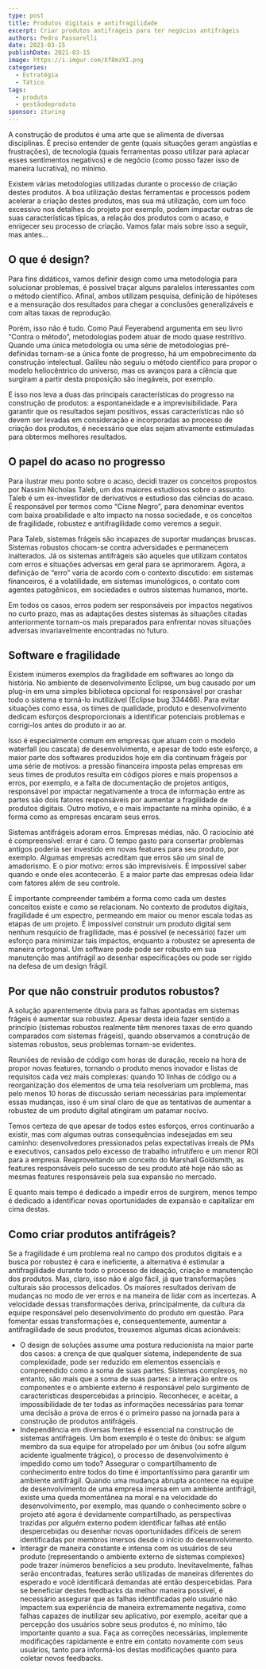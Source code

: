```yaml
---
type: post
title: Produtos digitais e antifragilidade
excerpt: Criar produtos antifrágeis para ter negócios antifrágeis
authors: Pedro Passarelli
date: 2021-03-15
publishDate: 2021-03-15
image: https://i.imgur.com/Xf8mzXI.png
categories:
  - Estratégia
  - Tático
tags:
  - produto
  - gestãodeproduto
sponsor: ituring
---
```

A construção de produtos é uma arte que se alimenta de diversas disciplinas. É preciso entender de gente (quais situações geram angústias e frustrações), de tecnologia (quais ferramentas posso utilizar para aplacar esses sentimentos negativos) e de negócio (como posso fazer isso de maneira lucrativa), no mínimo. 

Existem várias metodologias utilizadas durante o processo de criação destes produtos. A boa utilização destas ferramentas e processos podem acelerar a criação destes produtos, mas sua má utilização, com um foco excessivo nos detalhes do projeto por exemplo, podem impactar outras de suas características típicas, a relação dos produtos com o acaso, e enrigecer seu processo de criação. Vamos falar mais sobre isso a seguir, mas antes...

## O que é design?

Para fins didáticos, vamos definir design como uma metodologia para solucionar problemas, é possível traçar alguns paralelos interessantes com o método científico. Afinal, ambos utilizam pesquisa, definição de hipóteses e a mensuração dos resultados para chegar a conclusões generalizáveis e com altas taxas de reprodução.

Porém, isso não é tudo. Como Paul Feyerabend argumenta em seu livro “Contra o método”, metodologias podem atuar de modo quase restritivo. Quando uma única metodologia ou uma série de metodologias pré-definidas tornam-se a única fonte de progresso, há um empobrecimento da construção intelectual. Galileu não seguiu o método científico para propor o modelo heliocêntrico do universo, mas os avanços para a ciência que surgiram a partir desta proposição são inegáveis, por exemplo. 

E isso nos leva a duas das principais características do progresso na construção de produtos: a espontaneidade e a imprevisibilidade. Para garantir que os resultados sejam positivos, essas características não só devem ser levadas em consideração e incorporadas ao processo de criação dos produtos, é necessário que elas sejam ativamente estimuladas para obtermos melhores resultados.

## O papel do acaso no progresso

Para ilustrar meu ponto sobre o acaso, decidi trazer os conceitos propostos por Nassim Nicholas Taleb, um dos maiores estudiosos sobre o assunto. Taleb é um ex-investidor de derivativos e estudioso das ciências do acaso. É responsável por termos como “Cisne Negro”, para denominar eventos com baixa proabilidade e alto impacto na nossa sociedade, e os conceitos de fragilidade, robustez e antifragilidade como veremos a seguir. 

Para Taleb, sistemas frágeis são incapazes de suportar mudanças bruscas.
Sistemas robustos chocam-se contra adversidades e permanecem inalterados.
Já os sistemas antifrágeis são aqueles que utilizam contatos com erros e situações adversas em geral para se aprimorarem. Agora, a definição de “erro” varia de acordo com o contexto discutido: em sistemas financeiros, é a volatilidade, em sistemas imunológicos, o contato com agentes patogênicos, em sociedades e outros sistemas humanos, morte. 

Em todos os casos, erros podem ser responsáveis por impactos negativos no curto prazo, mas as adaptações destes sistemas às situações citadas anteriormente tornam-os mais preparados para enfrentar novas situações adversas invariavelmente encontradas no futuro.

## Software e fragilidade

Existem inúmeros exemplos da fragilidade em softwares ao longo da história. No ambiente de desenvolvimento Eclipse, um bug causado por um plug-in em uma simples biblioteca opcional foi responsável por crashar todo o sistema e torná-lo inutilizável (Eclipse bug 334466). Para evitar situações como essa, os times de qualidade, produto e desenvolvimento dedicam esforços desproporcionais a identificar potenciais problemas e corrigi-los antes do produto ir ao ar. 

Isso é especialmente comum em empresas que atuam com o modelo waterfall (ou cascata) de desenvolvimento, e apesar de todo este esforço, a maior parte dos softwares produzidos hoje em dia continuam frágeis por uma série de motivos: a pressão financeira imposta pelas empresas em seus times de produtos resulta em códigos piores e mais propensos a erros, por exemplo, e a falta de documentação de projetos antigos, responsável por impactar negativamente a troca de informação entre as partes são dois fatores responsáveis por aumentar a fragilidade de produtos digitais. Outro motivo, e o mais impactante na minha opinião, é a forma como as empresas encaram seus erros.

Sistemas antifrágeis adoram erros. Empresas médias, não. O raciocínio até é compreensível: errar é caro. O tempo gasto para consertar problemas antigos poderia ser investido em novas features para seu produto, por exemplo. Algumas empresas acreditam que erros são um sinal de amadorismo. E o pior motivo: erros são imprevisíveis. É impossível saber quando e onde eles acontecerão. E a maior parte  das empresas odeia lidar com fatores além de seu controle.

É importante compreender também a forma como cada um destes conceitos existe e como se relacionam. No contexto de produtos digitais, fragilidade é um espectro, permeando em maior ou menor escala todas as etapas de um projeto. É impossível construir um produto digital sem nenhum resquício de fragilidade, mas é possível (e necessário) fazer um esforço para minimizar tais impactos, enquanto a robustez se apresenta de maneira ortogonal. Um software pode pode ser robusto em sua manutenção mas antifrágil ao desenhar especificações ou pode ser rígido na defesa de um design frágil.

## Por que não construir produtos robustos?

A solução aparentemente óbvia para as falhas apontadas em sistemas frágeis é aumentar sua robustez. Apesar desta ideia fazer sentido a princípio (sistemas robustos realmente têm menores taxas de erro quando comparados com sistemas frágeis), quando observamos a construção de sistemas robustos, seus problemas tornam-se evidentes. 

Reuniões de revisão de código com horas de duração, receio na hora de propor novas features, tornando o produto menos inovador e listas de requisitos cada vez mais complexas: quando 10 linhas de código ou a reorganização dos elementos de uma tela resolveriam um problema, mas pelo menos 10 horas de discussão seriam necessárias para implementar essas mudanças, isso é um sinal claro de que as tentativas de aumentar a robustez de um produto digital atingiram um patamar nocivo.

Temos certeza de que apesar de todos estes esforços, erros continuarão a existir, mas com algumas outras consequências indesejadas em seu caminho: desenvolvedores pressionados pelas expectativas irreais de PMs e executivos, cansados pelo excesso de trabalho infrutífero e um menor ROI para a empresa. Reaproveitando um conceito do Marshall Goldsmith, as features responsáveis pelo sucesso de seu produto até hoje não são as mesmas features responsáveis pela sua expansão no mercado. 

E quanto mais tempo é dedicado a impedir erros de surgirem, menos tempo é dedicado a identificar novas oportunidades de expansão e capitalizar em cima destas.

## Como criar produtos antifrágeis?

Se a fragilidade é um problema real no campo dos produtos digitais e a busca por robustez é cara e ineficiente, a alternativa é estimular a antifragilidade durante todo o processo de ideação, criação e manutenção dos produtos. Mas, claro, isso não é algo fácil, já que transformações culturais são processos delicados. Os maiores resultados derivam de mudanças no modo de ver erros e na maneira de lidar com as incertezas. A velocidade dessas transformações deriva, principalmente, da cultura da equipe responsável pelo desenvolvimento do produto em questão. Para fomentar essas transformações e, consequentemente, aumentar a antifragilidade de seus produtos, trouxemos algumas dicas acionáveis:

* O design de soluções assume uma postura reducionista na maior parte dos casos: a crença de que qualquer sistema, independente de sua complexidade, pode ser reduzido em elementos essenciais e compreendido como a soma de suas partes. Sistemas complexos, no entanto, são mais que a soma de suas partes: a interação entre os componentes e o ambiente externo é responsável pelo surgimento de características despercebidas a princípio. Reconhecer, e aceitar, a impossibilidade de ter todas as informações necessárias para tomar uma decisão a prova de erros é o primeiro passo na jornada para a construção de produtos antifrágeis.
* Independência em diversas frentes é essencial na construção de sistemas antifrágeis. Um bom exemplo é o teste do ônibus: se algum membro da sua equipe for atropelado por um ônibus (ou sofre algum acidente igualmente trágico), o processo de desenvolvimento é impedido como um todo? Assegurar o compartilhamento de conhecimento entre todos do time é importantíssimo para garantir um ambiente antifrágil. Quando uma mudança abrupta acontece na equipe de desenvolvimento de uma empresa imersa em um ambiente antifrágil, existe uma queda momentânea na moral e na velocidade do desenvolvimento, por exemplo, mas quando o conhecimento sobre o projeto até agora é devidamente compartilhado, as perspectivas trazidas por alguém externo podem identificar falhas até então despercebidas ou desenhar novas oportunidades difíceis de serem identificadas por membros imersos desde o início do desenvolvimento.
* Interagir de maneira constante e intensa com os usuários de seu produto (representando o ambiente externo de sistemas complexos) pode trazer inúmeros benefícios a seu produto. Inevitavelmente, falhas serão encontradas, features serão utilizadas de maneiras diferentes do esperado e você identificará demandas até então despercebidas. Para se beneficiar destes feedbacks da melhor maneira possível, é necessário assegurar que as falhas identificadas pelo usuário não impactem sua experiência de maneira extremamente negativa, como falhas capazes de inutilizar seu aplicativo, por exemplo, aceitar que a percepção dos usuários sobre seus produtos é, no mínimo, tão importante quanto a sua. Faça as correções necessárias, implemente modificações rapidamente e entre em contato novamente com seus usuários, tanto para informá-los destas modificações quanto para coletar novos feedbacks.